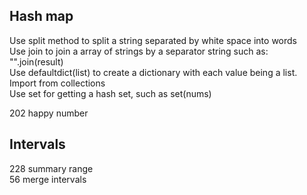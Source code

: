 ## Hash map
Use split method to split a string separated by white space into words  
Use join to join a array of strings by a separator string such as: "".join(result)  
Use defaultdict(list) to create a dictionary with each value being a list. Import from collections  
Use set for getting a hash set, such as set(nums)

202 happy number

## Intervals
228 summary range  
56 merge intervals
